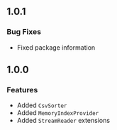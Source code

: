 ## 1.0.1
### Bug Fixes
- Fixed package information

## 1.0.0
### Features
- Added `CsvSorter`
- Added `MemoryIndexProvider`
- Added `StreamReader` extensions